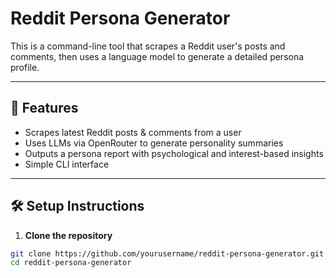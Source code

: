 # Reddit Persona Generator

This is a command-line tool that scrapes a Reddit user's posts and comments, then uses a language model to generate a detailed persona profile.

---

## 🚀 Features

- Scrapes latest Reddit posts & comments from a user
- Uses LLMs via OpenRouter to generate personality summaries
- Outputs a persona report with psychological and interest-based insights
- Simple CLI interface

---

## 🛠️ Setup Instructions

1. **Clone the repository**
```bash
git clone https://github.com/yourusername/reddit-persona-generator.git
cd reddit-persona-generator
